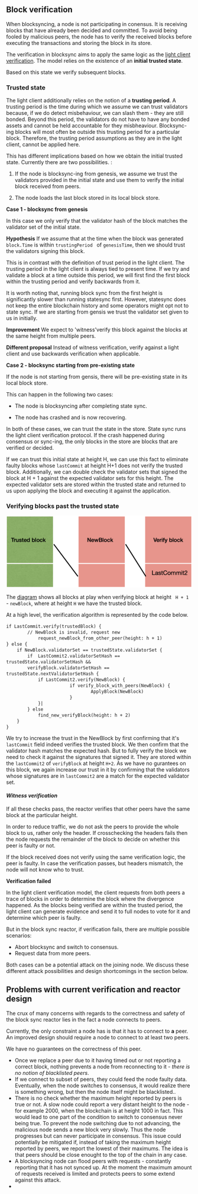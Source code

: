 ## Block verification

When blocksyncing, a node is not participating in conensus. It is receiving blocks that have already been decided and committed. To avoid being fooled by malicious peers, the node has to verify the received blocks before executing the transactions and storing the block in its store. 


The verification in blocksync aims to apply the same logic as the [light client verification](../light-client/verification/README.md). The model relies on the existence of an **initial trusted state**. 

Based on this state we verify subsequent blocks. 

### Trusted state

The light client additionally relies on the notion of a **trusting period**. A trusting period is the time during which we assume we can trust validators because, if we do detect misbehaviour, we can slash them - they are still bonded. Beyond this period, the validators do not have to have any bonded assets and cannot be held accountable for they misbheaviour. Blocksync-ing blocks will most often be outside this trusting period for a particular block. Therefore, the trusting period assumptions as they are in the light client, cannot be applied here. 

This has different implications based on how we obtain the initial trusted state. Currently there are two possibilities. :
 1. If the node is blocksync-ing from genesis, we assume we trust the validators provided in the initial state and use them to verify the initial block received from peers.

 2. The node loads the last block stored in its local block store. 

**Case 1 - blocksync from genesis**

In this case we only verify that the validator hash of the block matches the validator set of the initial state. 

**Hypothesis** If we assume that at the time when the block was generated `block.Time` is within `trustingPeriod ` of `genesisTime`, then we should trust the validators signing this block. 

This is in contrast with the definition of trust period in the light client. The trusting period in the light client is always tied to present time. If we try and validate a block at a time outside this period, we will first find the first block within the trusting period and verify backwards from it.


It is worth noting that, running block sync from the first height is significantly slower than running statesync first. However, statesync does not keep the entire blockchain history and some operators might opt not to state sync. If we are starting from gensis we trust the validator set given to us in initially.

**Improvement** We expect to 'witness'verify this block against the blocks at the same height from multiple peers. 

**Different proposal** Instead of witness verification, verify against a light client and use backwards verification when applicable. 

**Case 2 - blocksync starting from pre-existing state**

If the node is not starting from gensis, there will be pre-existing state in its local block store. 

This can happen in the following two cases:

- The node is blocksyncing after completing state sync.

- The node has crashed and is now recovering.

In both of these cases, we can trust the state in the store. State sync runs the light client verification protocol. If the crash happened during consensus or sync-ing, the only blocks in the store are blocks that are verified or decided. 

If we can trust this initial state at height H, we can use this fact to eliminate faulty blocks whose `lastCommit` at height H+1 does not verify the trusted block. Additionally, we can double check the validator sets that signed the block at H + 1 against the expected validator sets for this height. The expected validator sets are stored within the trusted state and returned to us upon applying the block and executing it against the application.

### Verifying blocks past the trusted state


![Block overview](img/bc-reactor-blocks.png)

The [diagram](#Block_overview) shows all blocks at play when verifying block at height ` H + 1` - `newBlock`, where at height `H` we have the trusted block. 

At a high level, the verification algorithm is represented by the code below. 

~~~golang
if LastCommit.verify(trustedBlock) {
        // NewBlock is invalid, request new
            request_newBlock_from_other_peer(height: h + 1)
} else { 
    if NewBlock.validatorSet == trustedState.validatorSet {		     
        if  LastCommit2.validatorSetHash == trustedState.validatorSetHash && 
		verifyBlock.validatorSetHash == trustedState.nextValidatorSetHash {
			if LastCommit2.verify(NewBlock) {
                        if verify_block_with_peers(NewBlock) {
								ApplyBlock(NewBlock) 
                        }
            }|
        } else
			find_new_verifyBlock(height: h + 2)
    }
}

~~~

We try to increase the trust in the NewBlock by first confirming that  it's `lastCommit` field indeed verifies the trusted block. We then confirm that the validator hash matches the expected hash. But to fully verify the block we need to check it against the signatures that signed it. They are stored within the `lastCommit2` of `verifyBlock` at height `H+2`. As we have no gurantees on this block, we again increase our trust in it by confirming that the validators whose signatures are in `lastCommit2` are a match for the expected validator set.

#### *Witness verification*
If all these checks pass, the reactor verifies that other peers have the same block at the particular height. 

In order to reduce traffic, we do not ask the peers to provide the whole block to us, rather only the header. If crosschecking the headers fails then the node requests the remainder of the block to decide on whether this peer is faulty or not.

If the block received does not verify using the same verification logic, the peer is faulty. In case the verification passes, but headers mismatch, the node will not know who to trust.



**Verification failed**

In the light client verification model, the client requests from both peers a trace of blocks in order to determine the block where the divergence happened. As the blocks being verified are within the trusted period, the light client can generate evidence and send it to full nodes to vote for it and determine which peer is faulty. 

But in the block sync reactor, if verification fails, there are multiple possible scenarios:

- Abort blocksync and switch to consensus.
- Request data from more peers.  

Both cases can be a potential attack on the joining node. We discuss these different attack possibilities and design shortcomings in the section below.



## Problems with current verification and reactor design


The crux of many concerns with regards to the correctness and safety of the block sync reactor lies in the fact a node connects to peers. 

Currently, the only constraint a node has is that it has to connect to **a** peer. An improved design should require a node to connect to at least two peers. 

We have no guarantees on the correctness of this peer. 
- Once we replace a peer due to it having timed out or not reporting a correct block, nothing prevents a node from reconnecting to it - *there is no notion of blacklisted peers*.
- If we connect to subset of peers, they could feed the node faulty data. Eventually, when the node switches to consensus, it would realize there is something wrong, but then the node itself might be blacklisted..
- There is no check whether the maximum height reported by peers is true or not. A slow node could report a very distant height to the node - for example 2000, when the blockchain is at height 1000 in fact. This would lead to one part of the condition to switch to consensus never being true. To prevent the node switching due to not advancing, the malicious node sends a new block very slowly. Thus the node progresses but can never participate in consensus. This issue could potentially be mitigated if, instead of taking the maximum height reported by peers, we report the lowest of their maximums. The idea is that peers should be close enought to the top of the chain in any case. 
- A blocksyncing node can flood peers with requests - constantly reporting that it has not synced up. At the moment the maximum amount of requests received is limited and protects peers to some extend against this attack. 
- 